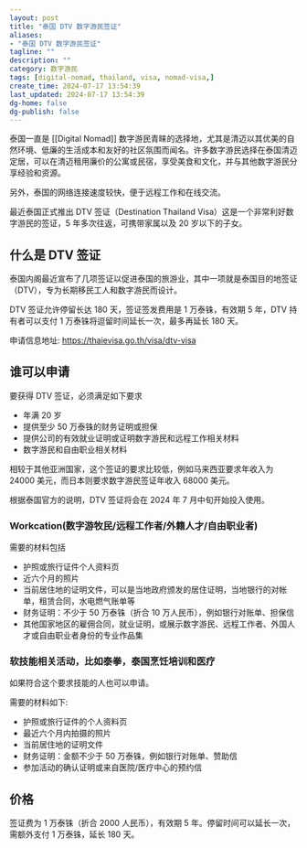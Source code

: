 ```yaml
---
layout: post
title: "泰国 DTV 数字游民签证"
aliases:
- "泰国 DTV 数字游民签证"
tagline: ""
description: ""
category: 数字游民
tags: [digital-nomad, thailand, visa, nomad-visa,]
create_time: 2024-07-17 13:54:39
last_updated: 2024-07-17 13:54:39
dg-home: false
dg-publish: false
---
```


泰国一直是 [[Digital Nomad]] 数字游民青睐的选择地，尤其是清迈以其优美的自然环境、低廉的生活成本和友好的社区氛围而闻名。许多数字游民选择在泰国清迈定居，可以在清迈租用廉价的公寓或民宿，享受美食和文化，并与其他数字游民分享经验和资源。

另外，泰国的网络连接速度较快，便于远程工作和在线交流。

最近泰国正式推出 DTV 签证（Destination Thailand Visa）这是一个非常利好数字游民的签证，5 年多次往返，可携带家属以及 20 岁以下的子女。

## 什么是 DTV 签证

泰国内阁最近宣布了几项签证以促进泰国的旅游业，其中一项就是泰国目的地签证（DTV），专为长期移民工人和数字游民而设计。

DTV 签证允许停留长达 180 天，签证签发费用是 1 万泰铢，有效期 5 年，DTV 持有者可以支付 1 万泰铢将逗留时间延长一次，最多再延长 180 天。

申请信息地址: <https://thaievisa.go.th/visa/dtv-visa>

## 谁可以申请

要获得 DTV 签证，必须满足如下要求

- 年满 20 岁
- 提供至少 50 万泰铢的财务证明或担保
- 提供公司的有效就业证明或证明数字游民和远程工作相关材料
- 数字游民和自由职业相关材料

相较于其他亚洲国家，这个签证的要求比较低，例如马来西亚要求年收入为 24000 美元，而日本则要求数字游民签证年收入 68000 美元。

根据泰国官方的说明，DTV 签证将会在 2024 年 7 月中旬开始投入使用。

### Workcation(数字游牧民/远程工作者/外籍人才/自由职业者)

需要的材料包括

- 护照或旅行证件个人资料页
- 近六个月的照片
- 当前居住地的证明文件，可以是当地政府颁发的居住证明，当地银行的对帐单，租赁合同，水电燃气账单等
- 财务证明：不少于 50 万泰铢（折合 10 万人民币），例如银行对账单、担保信
- 其他国家地区的雇佣合同，就业证明，或展示数字游民、远程工作者、外国人才或自由职业者身份的专业作品集

### 软技能相关活动，比如泰拳，泰国烹饪培训和医疗

如果符合这个要求技能的人也可以申请。

需要的材料如下:

- 护照或旅行证件的个人资料页
- 最近六个月内拍摄的照片
- 当前居住地的证明文件
- 财务证明：金额不少于 50 万泰铢，例如银行对账单、赞助信
- 参加活动的确认证明或来自医院/医疗中心的预约信

## 价格

签证费为 1 万泰铢（折合 2000 人民币），有效期 5 年。停留时间可以延长一次，需额外支付 1 万泰铢，延长 180 天。
